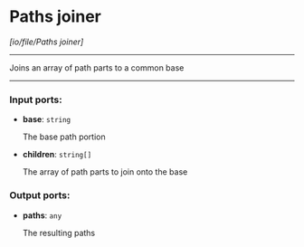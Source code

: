 # Paths joiner

_[io/file/Paths joiner]_

---

Joins an array of path parts to a common base  

---

### Input ports:

* __base__: ` string `

    The base path portion


* __children__: ` string[] `

    The array of path parts to join onto the base

### Output ports:

* __paths__: ` any `

    The resulting paths

